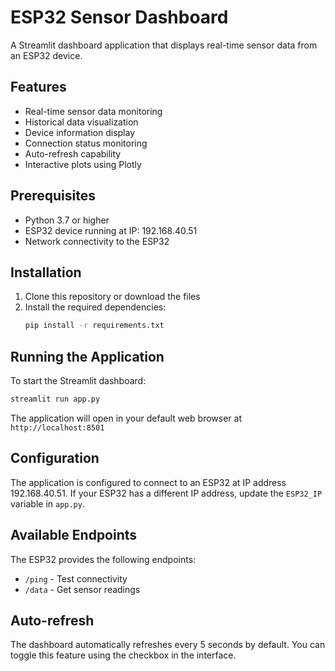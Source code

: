 # ESP32 Sensor Dashboard

A Streamlit dashboard application that displays real-time sensor data from an ESP32 device.

## Features

- Real-time sensor data monitoring
- Historical data visualization
- Device information display
- Connection status monitoring
- Auto-refresh capability
- Interactive plots using Plotly

## Prerequisites

- Python 3.7 or higher
- ESP32 device running at IP: 192.168.40.51
- Network connectivity to the ESP32

## Installation

1. Clone this repository or download the files
2. Install the required dependencies:
   ```bash
   pip install -r requirements.txt
   ```

## Running the Application

To start the Streamlit dashboard:

```bash
streamlit run app.py
```

The application will open in your default web browser at `http://localhost:8501`

## Configuration

The application is configured to connect to an ESP32 at IP address 192.168.40.51. If your ESP32 has a different IP address, update the `ESP32_IP` variable in `app.py`.

## Available Endpoints

The ESP32 provides the following endpoints:
- `/ping` - Test connectivity
- `/data` - Get sensor readings

## Auto-refresh

The dashboard automatically refreshes every 5 seconds by default. You can toggle this feature using the checkbox in the interface. 